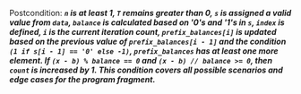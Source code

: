 Postcondition: ***`n` is at least 1, `T` remains greater than 0, `s` is assigned a valid value from `data`, `balance` is calculated based on '0's and '1's in `s`, `index` is defined, `i` is the current iteration count, `prefix_balances[i]` is updated based on the previous value of `prefix_balances[i - 1]` and the condition `(1 if s[i - 1] == '0' else -1)`, `prefix_balances` has at least one more element. If `(x - b) % balance == 0` and `(x - b) // balance >= 0`, then `count` is increased by 1. This condition covers all possible scenarios and edge cases for the program fragment.***